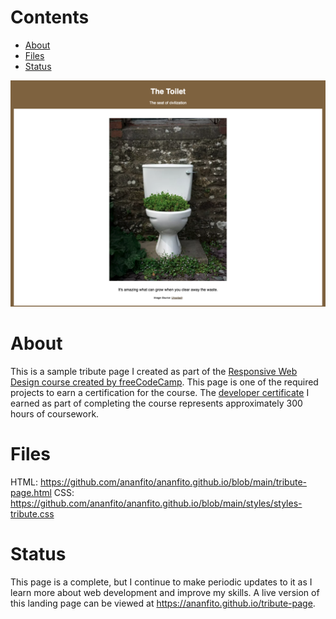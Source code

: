 # Contents

- [About](#about)
- [Files](#files)
- [Status](#status)

![screenshot of my sample tribute page to civilization's greatest invention: the toilet](./media/screenshot_tribute-page.png)

# About

This is a sample tribute page I created as part of the [Responsive Web Design course created by freeCodeCamp](https://www.freecodecamp.org/learn/2022/responsive-web-design/). This page is one of the required projects to earn a certification for the course. The [developer certificate](https://www.freecodecamp.org/certification/ananfito/responsive-web-design) I earned as part of completing the course represents approximately 300 hours of coursework.

# Files

HTML: https://github.com/ananfito/ananfito.github.io/blob/main/tribute-page.html
CSS: https://github.com/ananfito/ananfito.github.io/blob/main/styles/styles-tribute.css

# Status

This page is a complete, but I continue to make periodic updates to it as I learn more about web development and improve my skills. A live version of this landing page can be viewed at https://ananfito.github.io/tribute-page.
